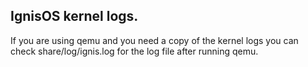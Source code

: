 ## IgnisOS kernel logs.

If you are using qemu and you need a copy of the kernel logs
you can check share/log/ignis.log for the log file after running
qemu.
